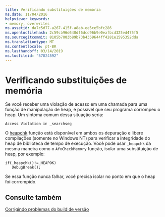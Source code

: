 ```yaml
---
title: Verificando substituições de memória
ms.date: 11/04/2016
helpviewer_keywords:
- memory, overwrites
ms.assetid: da7c5d77-a267-415f-a8ab-ee5ce5bfc286
ms.openlocfilehash: 2c59cb96d640df6dcd96b9e0eafbcd325ed475f5
ms.sourcegitcommit: 8105b7003b89b73b4359644ff4281e1595352dda
ms.translationtype: MT
ms.contentlocale: pt-BR
ms.lasthandoff: 03/14/2019
ms.locfileid: "57824592"
---
```

# <a name="checking-for-memory-overwrites"></a>Verificando substituições de memória

Se você receber uma violação de acesso em uma chamada para uma função de manipulação de heap, é possível que seu programa corrompeu o heap. Um sintoma comum dessa situação seria:

```
Access Violation in _searchseg
```

O [heapchk](../c-runtime-library/reference/heapchk.md) função está disponível em ambos os depuração e libere compilações (somente no Windows NT) para verificar a integridade do heap de biblioteca de tempo de execução. Você pode usar `_heapchk` da mesma maneira como o `AfxCheckMemory` função, isolar uma substituição de heap, por exemplo:

```
if(_heapchk()!=_HEAPOK)
   DebugBreak();
```

Se essa função nunca falhar, você precisa isolar no ponto em que o heap foi corrompido.

## <a name="see-also"></a>Consulte também

[Corrigindo problemas do build de versão](fixing-release-build-problems.md)
